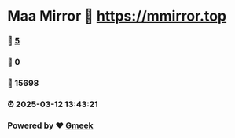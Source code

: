 # Maa Mirror :link: https://mmirror.top 
### :page_facing_up: [5](https://mmirror.top/tag.html) 
### :speech_balloon: 0 
### :hibiscus: 15698 
### :alarm_clock: 2025-03-12 13:43:21 
### Powered by :heart: [Gmeek](https://github.com/Meekdai/Gmeek)
